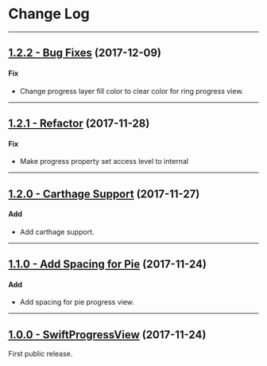 # Change Log

-----

## [1.2.2 - Bug Fixes](https://github.com/derekcoder/SwiftProgressView/releases/tag/1.2.2) (2017-12-09)

#### Fix
* Change progress layer fill color to clear color for ring progress view.

-----

## [1.2.1 - Refactor](https://github.com/derekcoder/SwiftProgressView/releases/tag/1.2.1) (2017-11-28)

#### Fix
* Make progress property set access level to internal

-----
## [1.2.0 - Carthage Support](https://github.com/derekcoder/SwiftProgressView/releases/tag/1.2.0) (2017-11-27)

#### Add
* Add carthage support.

-----

## [1.1.0 - Add Spacing for Pie](https://github.com/derekcoder/SwiftProgressView/releases/tag/1.1.0) (2017-11-24)

#### Add
* Add spacing for pie progress view.

---

## [1.0.0 - SwiftProgressView](https://github.com/derekcoder/SwiftProgressView/releases/tag/1.0.0) (2017-11-24)

First public release.


